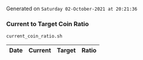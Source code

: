 Generated on `Saturday 02-October-2021 at 20:21:36`

### Current to Target Coin Ratio
`current_coin_ratio.sh`

Date|Current|Target|Ratio
---|---|---|---
